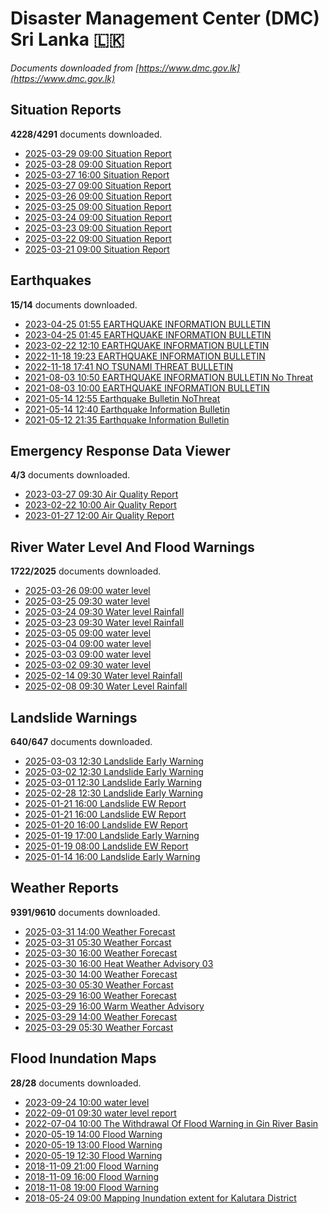# Disaster Management Center (DMC) Sri Lanka :sri_lanka:

*Documents downloaded from [https://www.dmc.gov.lk](https://www.dmc.gov.lk)*

## Situation Reports

**4228/4291** documents downloaded.

* [2025-03-29 09:00 Situation Report](data/situation-reports/20250329.0900.situation-report.pdf)
* [2025-03-28 09:00 Situation Report](data/situation-reports/20250328.0900.situation-report.pdf)
* [2025-03-27 16:00 Situation Report](data/situation-reports/20250327.1600.situation-report.pdf)
* [2025-03-27 09:00 Situation Report](data/situation-reports/20250327.0900.situation-report.pdf)
* [2025-03-26 09:00 Situation Report](data/situation-reports/20250326.0900.situation-report.pdf)
* [2025-03-25 09:00 Situation Report](data/situation-reports/20250325.0900.situation-report.pdf)
* [2025-03-24 09:00 Situation Report](data/situation-reports/20250324.0900.situation-report.pdf)
* [2025-03-23 09:00 Situation Report](data/situation-reports/20250323.0900.situation-report.pdf)
* [2025-03-22 09:00 Situation Report](data/situation-reports/20250322.0900.situation-report.pdf)
* [2025-03-21 09:00 Situation Report](data/situation-reports/20250321.0900.situation-report.pdf)

## Earthquakes

**15/14** documents downloaded.

* [2023-04-25 01:55 EARTHQUAKE INFORMATION BULLETIN](data/earthquakes/20230425.0155.earthquake-information-bulletin.pdf)
* [2023-04-25 01:45 EARTHQUAKE INFORMATION BULLETIN](data/earthquakes/20230425.0145.earthquake-information-bulletin.pdf)
* [2023-02-22 12:10 EARTHQUAKE INFORMATION BULLETIN](data/earthquakes/20230222.1210.earthquake-information-bulletin.pdf)
* [2022-11-18 19:23 EARTHQUAKE INFORMATION BULLETIN](data/earthquakes/20221118.1923.earthquake-information-bulletin.pdf)
* [2022-11-18 17:41 NO TSUNAMI THREAT BULLETIN](data/earthquakes/20221118.1741.no-tsunami-threat-bulletin.pdf)
* [2021-08-03 10:50 EARTHQUAKE INFORMATION BULLETIN No Threat](data/earthquakes/20210803.1050.earthquake-information-bulletin-no-threat.pdf)
* [2021-08-03 10:00 EARTHQUAKE INFORMATION BULLETIN](data/earthquakes/20210803.1000.earthquake-information-bulletin.pdf)
* [2021-05-14 12:55 Earthquake Bulletin NoThreat](data/earthquakes/20210514.1255.earthquake-bulletin-nothreat.pdf)
* [2021-05-14 12:40 Earthquake Information Bulletin](data/earthquakes/20210514.1240.earthquake-information-bulletin.pdf)
* [2021-05-12 21:35 Earthquake Information Bulletin](data/earthquakes/20210512.2135.earthquake-information-bulletin.pdf)

## Emergency Response Data Viewer

**4/3** documents downloaded.

* [2023-03-27 09:30 Air Quality Report](data/emergency-response-data-viewer/20230327.0930.air-quality-report.pdf)
* [2023-02-22 10:00 Air Quality Report](data/emergency-response-data-viewer/20230222.1000.air-quality-report.pdf)
* [2023-01-27 12:00 Air Quality Report](data/emergency-response-data-viewer/20230127.1200.air-quality-report.pdf)

## River Water Level And Flood Warnings

**1722/2025** documents downloaded.

* [2025-03-26 09:00 water level](data/river-water-level-and-flood-warnings/20250326.0900.water-level.jpg)
* [2025-03-25 09:30 water level](data/river-water-level-and-flood-warnings/20250325.0930.water-level.jpg)
* [2025-03-24 09:30 Water level  Rainfall](data/river-water-level-and-flood-warnings/20250324.0930.water-level-rainfall.jpg)
* [2025-03-23 09:30 Water level  Rainfall](data/river-water-level-and-flood-warnings/20250323.0930.water-level-rainfall.jpg)
* [2025-03-05 09:00 water level](data/river-water-level-and-flood-warnings/20250305.0900.water-level.jpg)
* [2025-03-04 09:00 water level](data/river-water-level-and-flood-warnings/20250304.0900.water-level.jpg)
* [2025-03-03 09:00 water level](data/river-water-level-and-flood-warnings/20250303.0900.water-level.jpg)
* [2025-03-02 09:30 water level](data/river-water-level-and-flood-warnings/20250302.0930.water-level.jpg)
* [2025-02-14 09:30 Water level  Rainfall](data/river-water-level-and-flood-warnings/20250214.0930.water-level-rainfall.jpg)
* [2025-02-08 09:30 Water Level  Rainfall](data/river-water-level-and-flood-warnings/20250208.0930.water-level-rainfall.jpg)

## Landslide Warnings

**640/647** documents downloaded.

* [2025-03-03 12:30 Landslide Early Warning](data/landslide-warnings/20250303.1230.landslide-early-warning.pdf)
* [2025-03-02 12:30 Landslide Early Warning](data/landslide-warnings/20250302.1230.landslide-early-warning.pdf)
* [2025-03-01 12:30 Landslide Early Warning](data/landslide-warnings/20250301.1230.landslide-early-warning.pdf)
* [2025-02-28 12:30 Landslide Early Warning](data/landslide-warnings/20250228.1230.landslide-early-warning.pdf)
* [2025-01-21 16:00 Landslide EW Report](data/landslide-warnings/20250121.1600.landslide-ew-report.pdf)
* [2025-01-21 16:00 Landslide EW Report](data/landslide-warnings/20250121.1600.landslide-ew-report.pdf)
* [2025-01-20 16:00 Landslide EW Report](data/landslide-warnings/20250120.1600.landslide-ew-report.pdf)
* [2025-01-19 17:00 Landslide Early Warning](data/landslide-warnings/20250119.1700.landslide-early-warning.pdf)
* [2025-01-19 08:00 Landslide EW Report](data/landslide-warnings/20250119.0800.landslide-ew-report.pdf)
* [2025-01-14 16:00 Landslide Early Warning](data/landslide-warnings/20250114.1600.landslide-early-warning.pdf)

## Weather Reports

**9391/9610** documents downloaded.

* [2025-03-31 14:00 Weather Forecast](data/weather-reports/20250331.1400.weather-forecast.pdf)
* [2025-03-31 05:30 Weather Forcast](data/weather-reports/20250331.0530.weather-forcast.pdf)
* [2025-03-30 16:00 Weather Forecast](data/weather-reports/20250330.1600.weather-forecast.pdf)
* [2025-03-30 16:00 Heat Weather Advisory  03](data/weather-reports/20250330.1600.heat-weather-advisory-03.pdf)
* [2025-03-30 14:00 Weather Forecast](data/weather-reports/20250330.1400.weather-forecast.pdf)
* [2025-03-30 05:30 Weather Forcast](data/weather-reports/20250330.0530.weather-forcast.pdf)
* [2025-03-29 16:00 Weather Forecast](data/weather-reports/20250329.1600.weather-forecast.pdf)
* [2025-03-29 16:00 Warm Weather Advisory](data/weather-reports/20250329.1600.warm-weather-advisory.pdf)
* [2025-03-29 14:00 Weather Forecast](data/weather-reports/20250329.1400.weather-forecast.pdf)
* [2025-03-29 05:30 Weather Forcast](data/weather-reports/20250329.0530.weather-forcast.pdf)

## Flood Inundation Maps

**28/28** documents downloaded.

* [2023-09-24 10:00 water level](data/flood-inundation-maps/20230924.1000.water-level.pdf)
* [2022-09-01 09:30 water level report](data/flood-inundation-maps/20220901.0930.water-level-report.pdf)
* [2022-07-04 10:00 The Withdrawal Of Flood Warning in Gin River Basin](data/flood-inundation-maps/20220704.1000.the-withdrawal-of-flood-warning-in-gin-river-basin.pdf)
* [2020-05-19 14:00 Flood Warning](data/flood-inundation-maps/20200519.1400.flood-warning.pdf)
* [2020-05-19 13:00 Flood Warning](data/flood-inundation-maps/20200519.1300.flood-warning.pdf)
* [2020-05-19 12:30 Flood Warning](data/flood-inundation-maps/20200519.1230.flood-warning.pdf)
* [2018-11-09 21:00 Flood Warning](data/flood-inundation-maps/20181109.2100.flood-warning.PDF)
* [2018-11-09 16:00 Flood Warning](data/flood-inundation-maps/20181109.1600.flood-warning.PDF)
* [2018-11-08 19:00 Flood Warning](data/flood-inundation-maps/20181108.1900.flood-warning.PDF)
* [2018-05-24 09:00 Mapping Inundation extent for Kalutara District](data/flood-inundation-maps/20180524.0900.mapping-inundation-extent-for-kalutara-district.pdf)
